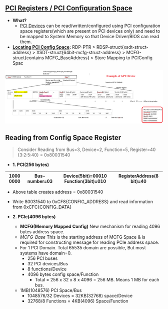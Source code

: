 ## [PCI Registers / PCI Configuration Space](https://wiki.osdev.org/PCI#PCI_Device_Structure)
- **What?**
  - [PCI Devices](../PCI_Device) can be read/written/configured using PCI configuration space registers(which are present on PCI devices only) and need to be mapped to System Memory so that Device Driver/BIOS can read them.
- **[Locating PCI Config Space]():** RDP-PTR > RDSP-struct{xsdt-struct-address} > XSDT-struct{64bit-mcfg-struct-address} > MCFG-struct{contains MCFG_BaseAddress} > Store Mapping to PCIConfig Spac

<img src=pci-header.PNG width=1200 />

## Reading from Config Space Register
> Consider Reading from Bus=3, Device=2, Function=5, Register=40 {3:2:5:40} = 0x80031540

- **1. PCI(256 bytes)**

|1000 0000|Bus-number=03|Device(5bit)=00010 Function(3bit)=010|RegisterAddress(8 bit)=40| 
| --- | --- | --- | --- | 

- Above table creates address = 0x80031540
- Write 80031540 to 0xCF8{CONFIG_ADDRESS} and read information from 0xCFC{CONFIG_DATA}

- **2. PCIe(4096 bytes)**
  - **MCFG(Memory Mapped Config)** New mechanism for reading 4096 bytes address space.
  - *MCFG-Base* This is the starting address of MCFG Space & is required for constructing message for reading PCIe address space.  
  - For 1 PCI Domain.          Total 65535 domain are possible, But most systems have domain=0.
    - 256 PCI buses
    - 32 PCI devices/Bus
    - 8 functions/Device
    - 4096 bytes config space/Function
	    - Total = 256 x 32 x 8 x 4096 = 256 MB. Means 1 MB for each bus.
  - 1MB(1048576) PCI Space/Bus
	  - 1048576/32 Devices = 32KB(32768) space/Device
	  - 32768/8 Functions = 4KB(4096) Space/Function
